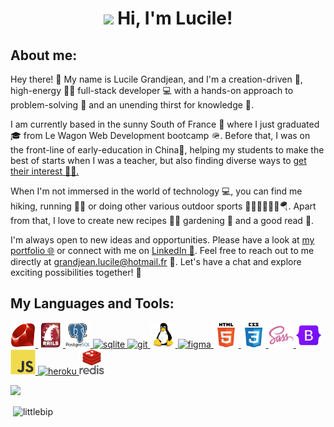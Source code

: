 <h1 align="center"><img width="150" src="https://media.giphy.com/media/uqpK3SuxEY4W9YQvdg/giphy.gif"> Hi, I'm Lucile!</h1>


<h2 align="left">About me:</h2>
<p>Hey there! 👋 My name is Lucile Grandjean, and I'm a creation-driven 🎨, high-energy 🏋️‍♀️ full-stack developer 💻 with a hands-on approach to problem-solving  🔧 and an unending thirst for knowledge 📖. 

I am currently based in the sunny South of France 🌄 where I just graduated 🎓 from Le Wagon Web Development bootcamp 🪖. Before that, I was on the front-line of early-education in China🧋, helping my students to make the best of starts when I was a teacher, but also finding diverse ways to 
<a href="https://youtu.be/i2andEk5oj4">get their interest 🦈👀.</a>

When I'm not immersed in the world of technology 💻, you can find me hiking, running 🏃‍♀️ or doing other various outdoor sports 🏊‍♀️🚵‍♀️🧗‍♀️🪂. Apart from that, I love to create new recipes 🍲🎂 gardening 🥕 and a good read 📖.

I'm always open to new ideas and opportunities. Please have a look at <a href="https://littlebip.github.io/portfolio/">my portfolio 🌐</a> or connect with me on <a href="https://www.linkedin.com/in/lucile-grandjean/">LinkedIn 👥</a>. Feel free to reach out to me directly at grandjean.lucile@hotmail.fr 📧. Let's have a chat and explore exciting possibilities together! 🚀</p>
<p align="left">
</p>

<h2 align="left">My Languages and Tools:</h2>
<p align="left"> 
  <a href="https://www.ruby-lang.org/en/" target="_blank" rel="noreferrer"> <img src="https://raw.githubusercontent.com/devicons/devicon/master/icons/ruby/ruby-original.svg" alt="ruby" width="40" height="40"/> </a> 
  <a href="https://rubyonrails.org" target="_blank" rel="noreferrer"> <img src="https://raw.githubusercontent.com/devicons/devicon/master/icons/rails/rails-original-wordmark.svg" alt="rails" width="40" height="40"/> </a> 
  <a href="https://www.postgresql.org" target="_blank" rel="noreferrer"> <img src="https://raw.githubusercontent.com/devicons/devicon/master/icons/postgresql/postgresql-original-wordmark.svg" alt="postgresql" width="40" height="40"/> </a> 
  <a href="https://www.sqlite.org/" target="_blank" rel="noreferrer"> <img src="https://www.vectorlogo.zone/logos/sqlite/sqlite-icon.svg" alt="sqlite" width="40" height="40"/> </a> 
  <a href="https://git-scm.com/" target="_blank" rel="noreferrer"> <img src="https://www.vectorlogo.zone/logos/git-scm/git-scm-icon.svg" alt="git" width="40" height="40"/> </a> 
  <a href="https://www.linux.org/" target="_blank" rel="noreferrer"> <img src="https://raw.githubusercontent.com/devicons/devicon/master/icons/linux/linux-original.svg" alt="linux" width="40" height="40"/> </a>
  <a href="https://www.figma.com/" target="_blank" rel="noreferrer"> <img src="https://www.vectorlogo.zone/logos/figma/figma-icon.svg" alt="figma" width="40" height="40"/> </a> 
  <a href="https://www.w3.org/html/" target="_blank" rel="noreferrer"> <img src="https://raw.githubusercontent.com/devicons/devicon/master/icons/html5/html5-original-wordmark.svg" alt="html5" width="40" height="40"/> </a>
  <a href="https://www.w3schools.com/css/" target="_blank" rel="noreferrer"> <img src="https://raw.githubusercontent.com/devicons/devicon/master/icons/css3/css3-original-wordmark.svg" alt="css3" width="40" height="40"/> </a> 
  <a href="https://sass-lang.com" target="_blank" rel="noreferrer"> <img src="https://raw.githubusercontent.com/devicons/devicon/master/icons/sass/sass-original.svg" alt="sass" width="40" height="40"/> </a> 
  <a href="#" target="_blank" rel="noreferrer"> <img src="https://raw.githubusercontent.com/devicons/devicon/master/icons/bootstrap/bootstrap-original.svg" alt="#" width="40" height="40"/> </a> 
  <a href="https://developer.mozilla.org/en-US/docs/Web/JavaScript" target="_blank" rel="noreferrer"> <img src="https://raw.githubusercontent.com/devicons/devicon/master/icons/javascript/javascript-original.svg" alt="javascript" width="40" height="40"/> </a>
  <a href="https://heroku.com" target="_blank" rel="noreferrer"> <img src="https://www.vectorlogo.zone/logos/heroku/heroku-icon.svg" alt="heroku" width="40" height="40"/> </a> 
  <a href="https://redis.io" target="_blank" rel="noreferrer"> <img src="https://raw.githubusercontent.com/devicons/devicon/master/icons/redis/redis-original-wordmark.svg" alt="redis" width="40" height="40"/> </a>
</p>

<img src="https://www.codewars.com/users/Littlebip/badges/small"/>

<p>&nbsp;<img align="center" src="https://github-readme-stats.vercel.app/api?username=littlebip&show_icons=true&locale=en" alt="littlebip" /></p>
